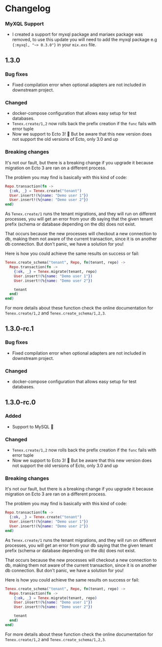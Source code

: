 # Changelog

### MyXQL Support

- I created a support for myxql package and mariaex package was removed,
to use this update you will need to add the myxql package e.g `{:myxql, "~> 0.3.0"}`
in your `mix.exs` file.

## 1.3.0

### Bug fixes

- Fixed compilation error when optional adapters are not included in downstream project.

### Changed

- docker-compose configuration that allows easy setup for test databases.
- `Tenex.create/1,2` now rolls back the prefix creation if the `func` fails with error tuple
- Now we support to Ecto 3! :tada: But be aware that this new version does not support
the old versions of Ecto, only 3.0 and up

### Breaking changes

It's not our fault, but there is a breaking change if you upgrade it because migration on
Ecto 3 are ran on a different process.

The problem you may find is basically with this kind of code:

```elixir
Repo.transaction(fn ->
  {:ok, _} = Tenex.create("tenant")
  User.insert!(%{name: "Demo user 1"})
  User.insert!(%{name: "Demo user 2"})
end)
```

As `Tenex.create/1` runs the tenant migrations, and they will run on different processes,
you will get an error from your db saying that the given tenant prefix (schema or database
depending on the db) does not exist.

That occurs because the new processes will checkout a new connection to db, making them
not aware of the current transaction, since it is on another db connection. But don't panic,
we have a solution for you!

Here is how you could achieve the same results on success or fail:

```elixir
Tenex.create_schema("tenant", Repo, fn(tenant, repo) ->
  Repo.transaction(fn ->
    {:ok, _} = Tenex.migrate(tenant, repo)
    User.insert!(%{name: "Demo user 1"})
    User.insert!(%{name: "Demo user 2"})

    tenant
  end)
end)
```

For more details about these function check the online documentation for `Tenex.create/1,2`
and `Tenex.create_schema/1,2,3`.

## 1.3.0-rc.1

### Bug fixes

- Fixed compilation error when optional adapters are not included in downstream project.

### Changed

- docker-compose configuration that allows easy setup for test databases.

## 1.3.0-rc.0

### Added

- Support to MySQL :dolphin:

### Changed

- `Tenex.create/1,2` now rolls back the prefix creation if the `func` fails with error tuple
- Now we support to Ecto 3! :tada: But be aware that this new version does not support
the old versions of Ecto, only 3.0 and up

### Breaking changes

It's not our fault, but there is a breaking change if you upgrade it because migration on
Ecto 3 are ran on a different process.

The problem you may find is basically with this kind of code:

```elixir
Repo.transaction(fn ->
  {:ok, _} = Tenex.create("tenant")
  User.insert!(%{name: "Demo user 1"})
  User.insert!(%{name: "Demo user 2"})
end)
```

As `Tenex.create/1` runs the tenant migrations, and they will run on different processes,
you will get an error from your db saying that the given tenant prefix (schema or database
depending on the db) does not exist.

That occurs because the new processes will checkout a new connection to db, making them
not aware of the current transaction, since it is on another db connection. But don't panic,
we have a solution for you!

Here is how you could achieve the same results on success or fail:

```elixir
Tenex.create_schema("tenant", Repo, fn(tenant, repo) ->
  Repo.transaction(fn ->
    {:ok, _} = Tenex.migrate(tenant, repo)
    User.insert!(%{name: "Demo user 1"})
    User.insert!(%{name: "Demo user 2"})

    tenant
  end)
end)
```

For more details about these function check the online documentation for `Tenex.create/1,2`
and `Tenex.create_schema/1,2,3`.
